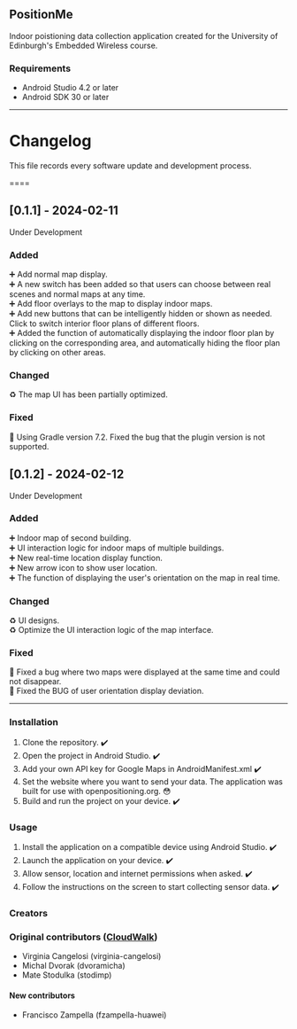 ## PositionMe
Indoor poistioning data collection application created for the University of Edinburgh's Embedded Wireless course. 

### Requirements

- Android Studio 4.2 or later
- Android SDK 30 or later

****
# Changelog

This file records every software update and development process.

====

## [0.1.1] - 2024-02-11
Under Development

### Added
:heavy_plus_sign: Add normal map display.<br>
:heavy_plus_sign: A new switch has been added so that users can choose between real scenes and normal maps at any time.<br>
:heavy_plus_sign: Add floor overlays to the map to display indoor maps.<br>
:heavy_plus_sign: Add new buttons that can be intelligently hidden or shown as needed. Click to switch interior floor plans of different floors.<br>
:heavy_plus_sign: Added the function of automatically displaying the indoor floor plan by clicking on the corresponding area, and automatically hiding the floor plan by clicking on other areas.

### Changed
 :recycle: The map UI has been partially optimized.

### Fixed
:hammer: Using Gradle version 7.2. Fixed the bug that the plugin version is not supported.


## [0.1.2] - 2024-02-12
Under Development

### Added
:heavy_plus_sign: Indoor map of second building.<br>
:heavy_plus_sign: UI interaction logic for indoor maps of multiple buildings.<br>
:heavy_plus_sign: New real-time location display function.<br>
:heavy_plus_sign: New arrow icon to show user location.<br>
:heavy_plus_sign: The function of displaying the user's orientation on the map in real time.

### Changed
 :recycle: UI designs. <br>
 :recycle: Optimize the UI interaction logic of the map interface.


### Fixed
:hammer: Fixed a bug where two maps were displayed at the same time and could not disappear.<br>
:hammer: Fixed the BUG of user orientation display deviation.



****

### Installation

1. Clone the repository. :heavy_check_mark:
2. Open the project in Android Studio. :heavy_check_mark:
3. Add your own API key for Google Maps in AndroidManifest.xml :heavy_check_mark:
4. Set the website where you want to send your data. The application was built for use with openpositioning.org. :flushed:
5. Build and run the project on your device. :heavy_check_mark:

### Usage

1. Install the application on a compatible device using Android Studio. :heavy_check_mark:
2. Launch the application on your device. :heavy_check_mark:
3. Allow sensor, location and internet permissions when asked. :heavy_check_mark:
4. Follow the instructions on the screen to start collecting sensor data. :heavy_check_mark:

### Creators

### Original contributors ([CloudWalk](https://github.com/openpositioning/DataCollectionTeam6))
- Virginia Cangelosi (virginia-cangelosi)
- Michal Dvorak (dvoramicha)
- Mate Stodulka (stodimp)

#### New contributors
- Francisco Zampella (fzampella-huawei)
